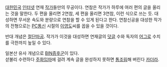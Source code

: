 [대한민국](%EB%8C%80%ED%95%9C%EB%AF%BC%EA%B5%AD.md)
[인터넷](%EC%9D%B8%ED%84%B0%EB%84%B7.md) 연재 [작가](%EC%9E%91%EA%B0%80.md)들만의
무공이다. 연참은 작가가 하루에 여러 편의 글을 올리는 것을 말한다. 두 편을 올리면 2연참, 세 편을 올리면 3연참, 이런 식으로 쓰는
듯. 대성하면 무서운 속도와 분량으로 연참을 할 수 있게 된다고 한다. 연참신공을 대성한 작가의 전형으로는
[PC통신](PC%ED%86%B5%EC%8B%A0.md) 시절의
[이영도](%EC%9D%B4%EC%98%81%EB%8F%84.md)씨를 꼽을 수 있을 것이다.

반대 개념은 [절단마공](%EC%A0%88%EB%8B%A8%EB%A7%88%EA%B3%B5.md). 작가가 이것을 대성하면 연재글의
[덧글](%EB%8D%A7%EA%B8%80.md) 수와 독자의 [어그로](%EC%96%B4%EA%B7%B8%EB%A1%9C.md)
수치를 극한까지 높일 수 있다.

일본산 유사 개념으로 [BIN증후군](BIN%EC%A6%9D%ED%9B%84%EA%B5%B0.md)이 있다.  
섣불리 수련하다 [주화입마](%EC%A3%BC%ED%99%94%EC%9E%85%EB%A7%88.md)에 걸려 계속 글을 완성하지 못하면
[통조림](%ED%86%B5%EC%A1%B0%EB%A6%BC.md)해 버린다
[카더라](%EC%B9%B4%EB%8D%94%EB%9D%BC.md).

